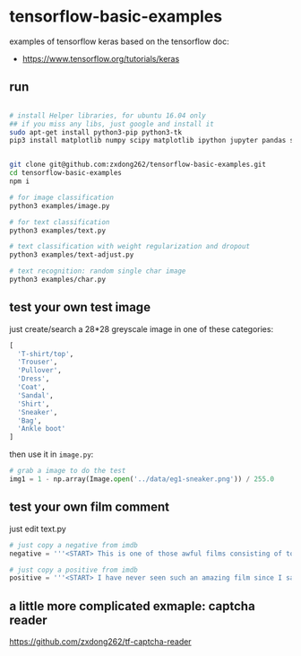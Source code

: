 # tensorflow-basic-examples
examples of tensorflow keras
based on the tensorflow doc:
- https://www.tensorflow.org/tutorials/keras

## run
```bash

# install Helper libraries, for ubuntu 16.04 only
## if you miss any libs, just google and install it
sudo apt-get install python3-pip python3-tk
pip3 install matplotlib numpy scipy matplotlib ipython jupyter pandas sympy nose --user


git clone git@github.com:zxdong262/tensorflow-basic-examples.git
cd tensorflow-basic-examples
npm i

# for image classification
python3 examples/image.py

# for text classification
python3 examples/text.py

# text classification with weight regularization and dropout
python3 examples/text-adjust.py

# text recognition: random single char image
python3 examples/char.py

```


## test your own test image
just create/search a 28*28 greyscale image in one of these categories:
```python
[
  'T-shirt/top',
  'Trouser',
  'Pullover',
  'Dress',
  'Coat',
  'Sandal',
  'Shirt',
  'Sneaker',
  'Bag',
  'Ankle boot'
]
```
then use it in `image.py`:
```python
# grab a image to do the test
img1 = 1 - np.array(Image.open('../data/eg1-sneaker.png')) / 255.0
```

## test your own film comment
just edit text.py
```python
# just copy a negative from imdb
negative = '''<START> This is one of those awful films consisting of too many famous people acting out a plot that has no backbone in the vain hope that their collective fame will patch the holes in the story. I wouldn't wipe my ass with this script.'''

# just copy a positive from imdb
positive = '''<START> I have never seen such an amazing film since I saw The Shawshank Redemption. Shawshank encompasses friendships, hardships, hopes, and dreams. And what is so great about the movie is that it moves you, it gives you hope. Even though the circumstances between the characters and the viewers are quite different, you don't feel that far removed from what the characters are going through.'''
```

## a little more complicated exmaple: captcha reader
https://github.com/zxdong262/tf-captcha-reader